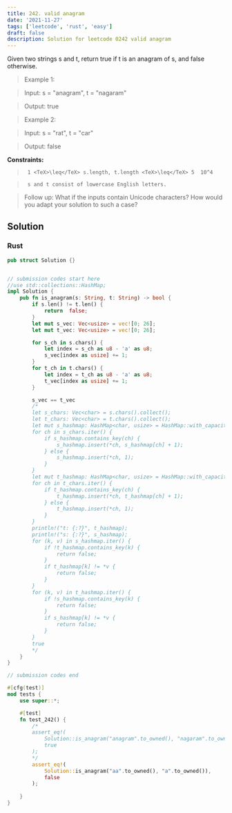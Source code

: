 ```yaml
---
title: 242. valid anagram
date: '2021-11-27'
tags: ['leetcode', 'rust', 'easy']
draft: false
description: Solution for leetcode 0242 valid anagram
---
```


 

  Given two strings s and t, return true if t is an anagram of s, and false otherwise.

   

 >   Example 1:

 >   Input: s <TeX>=</TeX> "anagram", t <TeX>=</TeX> "nagaram"

 >   Output: true

 >   Example 2:

 >   Input: s <TeX>=</TeX> "rat", t <TeX>=</TeX> "car"

 >   Output: false

   

  **Constraints:**

  

 >   	1 <TeX>\leq</TeX> s.length, t.length <TeX>\leq</TeX> 5  10^4

 >   	s and t consist of lowercase English letters.

  

   

 >   Follow up: What if the inputs contain Unicode characters? How would you adapt your solution to such a case?


## Solution
### Rust
```rust
pub struct Solution {}


// submission codes start here
//use std::collections::HashMap;
impl Solution {
    pub fn is_anagram(s: String, t: String) -> bool {
        if s.len() != t.len() {
            return  false;
        }
        let mut s_vec: Vec<usize> = vec![0; 26];
        let mut t_vec: Vec<usize> = vec![0; 26];

        for s_ch in s.chars() {
            let index = s_ch as u8 - 'a' as u8;
            s_vec[index as usize] += 1;
        }
        for t_ch in t.chars() {
            let index = t_ch as u8 - 'a' as u8;
            t_vec[index as usize] += 1;
        }

        s_vec == t_vec
        /*
        let s_chars: Vec<char> = s.chars().collect();
        let t_chars: Vec<char> = t.chars().collect();
        let mut s_hashmap: HashMap<char, usize> = HashMap::with_capacity(s.len());
        for ch in s_chars.iter() {
            if s_hashmap.contains_key(ch) {
                s_hashmap.insert(*ch, s_hashmap[ch] + 1);
            } else {
                s_hashmap.insert(*ch, 1);
            }
        }
        let mut t_hashmap: HashMap<char, usize> = HashMap::with_capacity(t.len());
        for ch in t_chars.iter() {
            if t_hashmap.contains_key(ch) {
                t_hashmap.insert(*ch, t_hashmap[ch] + 1);
            } else {
                t_hashmap.insert(*ch, 1);
            }
        }
        println!("t: {:?}", t_hashmap);
        println!("s: {:?}", s_hashmap);
        for (k, v) in s_hashmap.iter() {
            if !t_hashmap.contains_key(k) {
                return false;
            }
            if t_hashmap[k] != *v {
                return false;
            }
        }
        for (k, v) in t_hashmap.iter() {
            if !s_hashmap.contains_key(k) {
                return false;
            }
            if s_hashmap[k] != *v {
                return false;
            }
        }
        true
        */
    }
}

// submission codes end

#[cfg(test)]
mod tests {
    use super::*;

    #[test]
    fn test_242() {
        /*
        assert_eq!(
            Solution::is_anagram("anagram".to_owned(), "nagaram".to_owned()),
            true
        );
        */
        assert_eq!(
            Solution::is_anagram("aa".to_owned(), "a".to_owned()),
            false
        );
        
    }
}

```
